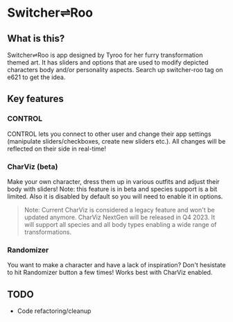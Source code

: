 # Switcher⇌Roo

## What is this?

Switcher⇌Roo is app designed by Tyroo for her furry transformation themed art. It has sliders and options that are used to modify depicted characters body and/or personality aspects. Search up switcher-roo tag on e621 to get the idea.

## Key features

### CONTROL
CONTROL lets you connect to other user and change their app settings (manipulate sliders/checkboxes, create new sliders etc.). All changes will be reflected on their side in real-time!

### CharViz (beta)
Make your own character, dress them up in various outfits and adjust their body with sliders! Note: this feature is in beta and species support is a bit limited. Also it is disabled by default so you will need to enable it in options.

> Note: Current CharViz is considered a legacy feature and won't be updated anymore. CharViz NextGen will be released in Q4 2023. It will support all species and all body types enabling a wide range of transformations.

### Randomizer
You want to make a character and have a lack of inspiration? Don't hesistate to hit Randomizer button a few times! Works best with CharViz enabled.

## TODO

- Code refactoring/cleanup